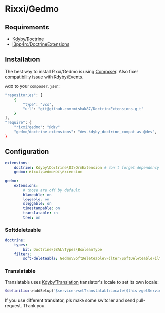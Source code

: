 # Rixxi/Gedmo


## Requirements

- [Kdyby/Doctrine](https://github.com/kdyby/doctrine)
- [l3pp4rd/DoctrineExtensions](https://github.com/l3pp4rd/DoctrineExtensions)


## Installation

The best way to install Rixxi/Gedmo is using [Composer](http://getcomposer.org/).
Also fixes [compatibility issue](https://github.com/Kdyby/Events/pull/34) with [Kdyby\Events](https://github.com/kdyby/events).

Add to your `composer.json`:

```sh
"repositories": [
	{
		"type": "vcs",
		"url": "git@github.com:mishak87/DoctrineExtensions.git"
	}
],
"require": {
    "rixxi/gedmo": "@dev"
	"gedmo/doctrine-extensions": "dev-kdyby_doctrine_compat as @dev",
}
```


## Configuration

```yml
extensions:
	doctrine: Kdyby\Doctrine\DI\OrmExtension # don't forget dependency
	gedmo: Rixxi\Gedmo\DI\Extension

gedmo:
	extensions:
		# those are off by default
		blameable: on
		loggable: on
		sluggable: on
		timestampable: on
		translatable: on
		tree: on
```

### Softdeleteable

```yml
doctrine:
	types:
		bit: Doctrine\DBAL\Types\BooleanType
	filters:
		soft-deleteable: Gedmo\SoftDeleteable\Filter\SoftDeleteableFilter
```

### Translatable

Translatable uses [Kdyby/Translation](https://github.com/kdyby/translation) translator's locale to set its own locale:

```php
$definition->addSetup('$service->setTranslatableLocale($this->getService(?)->getLocale())', array('translation.default'));
```

If you use different translator, pls make some switcher and send pull-request. Thank you.
